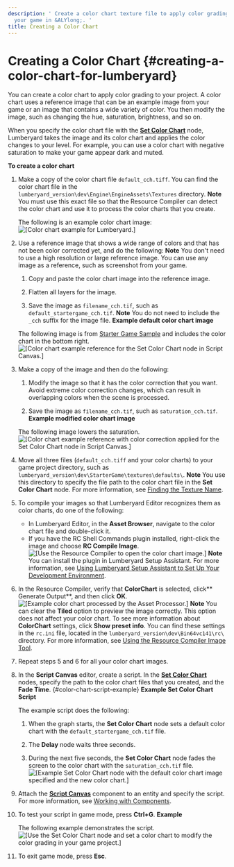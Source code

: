 ```yaml
---
description: ' Create a color chart texture file to apply color grading changes to
  your game in &ALYlong;. '
title: Creating a Color Chart
---
```

# Creating a Color Chart {#creating-a-color-chart-for-lumberyard}

You can create a color chart to apply color grading to your project\. A color chart uses a reference image that can be an example image from your game or an image that contains a wide variety of color\. You then modify the image, such as changing the hue, saturation, brightness, and so on\.

When you specify the color chart file with the **[Set Color Chart](/docs/userguide/set-color-chart-node.md)** node, Lumberyard takes the image and its color chart and applies the color changes to your level\. For example, you can use a color chart with negative saturation to make your game appear dark and muted\.

**To create a color chart**

1. Make a copy of the color chart file `default_cch.tiff`\. You can find the color chart file in the `lumberyard_version\dev\Engine\EngineAssets\Textures` directory\.
**Note**
You must use this exact file so that the Resource Compiler can detect the color chart and use it to process the color charts that you create\.

   The following is an example color chart image:
![\[Color chart example for Lumberyard.\]](/images/userguide/scripting/script-canvas/set-color-chart.png)

1. Use a reference image that shows a wide range of colors and that has not been color corrected yet, and do the following:
**Note**
You don't need to use a high resolution or large reference image\.
You can use any image as a reference, such as screenshot from your game\.

   1. Copy and paste the color chart image into the reference image\.

   1. Flatten all layers for the image\.

   1. Save the image as `filename_cch.tif`, such as `default_startergame_cch.tif`\.
**Note**
You do not need to include the `_cch` suffix for the image file\.
**Example default color chart image**

   The following image is from [Starter Game Sample](/docs/userguide/samples/levels/starter-game.md) and includes the color chart in the bottom right\.
![\[Color chart example reference for the Set Color Chart node in Script Canvas.\]](/images/userguide/scripting/script-canvas/scriptcanvasnodes/set-color-chart-reference-image.png)

1. Make a copy of the image and then do the following:

   1. Modify the image so that it has the color correction that you want\. Avoid extreme color correction changes, which can result in overlapping colors when the scene is processed\.

   1. Save the image as `filename_cch.tif`, such as `saturation_cch.tif`\.
**Example modified color chart image**

   The following image lowers the saturation\.
![\[Color chart example reference with color correction applied for the Set Color Chart node in Script Canvas.\]](/images/userguide/scripting/script-canvas/scriptcanvasnodes/set-color-chart-reference-image-saturation.png)

1. Move all three files \(`default_cch.tiff` and your color charts\) to your game project directory, such as `lumberyard_version\dev\StarterGame\textures\defaults\`\.
**Note**
You use this directory to specify the file path to the color chart file in the **Set Color Chart** node\. For more information, see [Finding the Texture Name](/docs/userguide/finding-texture-by-names.md)\.

1. To compile your images so that Lumberyard Editor recognizes them as color charts, do one of the following:
   + In Lumberyard Editor, in the **Asset Browser**, navigate to the color chart file and double\-click it\.
   + If you have the RC Shell Commands plugin installed, right\-click the image and choose **RC Compile Image**\.
![\[Use the Resource Compiler to open the color chart image.\]](/images/userguide/scripting/script-canvas/scriptcanvasnodes/resource-compiler-open-image.png)
**Note**
You can install the plugin in Lumberyard Setup Assistant\. For more information, see [Using Lumberyard Setup Assistant to Set Up Your Development Environment](/docs/userguide/lumberyard-launcher-intro.md)\.

1. In the Resource Compiler, verify that **ColorChart** is selected, click** Generate Output**, and then click **OK**\.
![\[Example color chart processed by the Asset Processor.\]](/images/userguide/scripting/script-canvas/scriptcanvasnodes/set-color-chart-processed.png)
**Note**
You can clear the **Tiled** option to preview the image correctly\. This option does not affect your color chart\.
To see more information about **ColorChart** settings, click **Show preset info**\. You can find these settings in the `rc.ini` file, located in the `lumberyard_version\dev\Bin64vc141\rc\` directory\.
For more information, see [Using the Resource Compiler Image Tool](/docs/userguide/assets/images-using-resourcecompiler-image-tool.md)\.

1. Repeat steps 5 and 6 for all your color chart images\.

1. In the **Script Canvas** editor, create a script\. In the **[Set Color Chart](/docs/userguide/set-color-chart-node.md)** nodes, specify the path to the color chart files that you created, and the **Fade Time**\. {#color-chart-script-example}
**Example Set Color Chart Script**

   The example script does the following:

   1. When the graph starts, the **Set Color Chart** node sets a default color chart with the `default_startergame_cch.tif` file\.

   1. The **Delay** node waits three seconds\.

   1. During the next five seconds, the **Set Color Chart** node fades the screen to the color chart with the `saturation_cch.tif` file\.
![\[Example Set Color Chart node with the default color chart image specified and the new color chart.\]](/images/userguide/scripting/script-canvas/scriptcanvasnodes/set-color-chart-on-graph-example.png)

1. Attach the **[Script Canvas](/docs/userguide/components/script-canvas.md)** component to an entity and specify the script\. For more information, see [Working with Components](/docs/userguide/components/working.md)\.

1. To test your script in game mode, press **Ctrl\+G**\.
**Example**

   The following example demonstrates the script\.
![\[Use the Set Color Chart node and set a color chart to modify the color grading in your game project.\]](/images/userguide/scripting/script-canvas/scriptcanvasnodes/set-color-chart-node-example.gif)

1. To exit game mode, press **Esc**\.